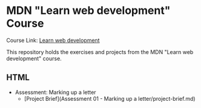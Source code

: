 # MDN "Learn web development" Course

Course Link: [Learn web development](https://developer.mozilla.org/en-US/docs/Learn)

This repository holds the exercises and projects from the MDN "Learn web development" course.

## HTML
- Assessment: Marking up a letter
  - [Project Brief](Assessment 01 - Marking up a letter/project-brief.md)
